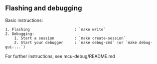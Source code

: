 Flashing and debugging
---------------------

Basic instructions:

    1. Flashing                    : `make write`
    2. Debugging:
        1. Start a session         : `make create-session`
        2. Start your debugger     : `make debug-cmd` (or `make debug-gui-...`)

For further instructions, see mcu-debug/README.md
